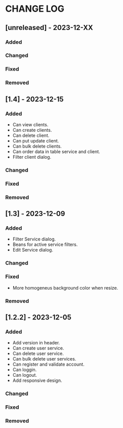 # CHANGE LOG

## [unreleased] - 2023-12-XX

### Added

### Changed

### Fixed

### Removed

## [1.4] - 2023-12-15

### Added
- Can view clients.
- Can create clients.
- Can delete client.
- Can put update client.
- Can bulk delete clients.
- Can order data in table service and client.
- Filter client dialog.

### Changed

### Fixed

### Removed

## [1.3] - 2023-12-09

### Added
- Filter Service dialog.
- Beans for active service filters.
- Edit Service dialog.

### Changed

### Fixed
- More homogeneus background color when resize.

### Removed

## [1.2.2] - 2023-12-05

### Added
- Add version in header.
- Can create user service.
- Can delete user service.
- Can bulk delete user services.
- Can register and validate account.
- Can loggin.
- Can logout.
- Add responsive design.

### Changed

### Fixed

### Removed